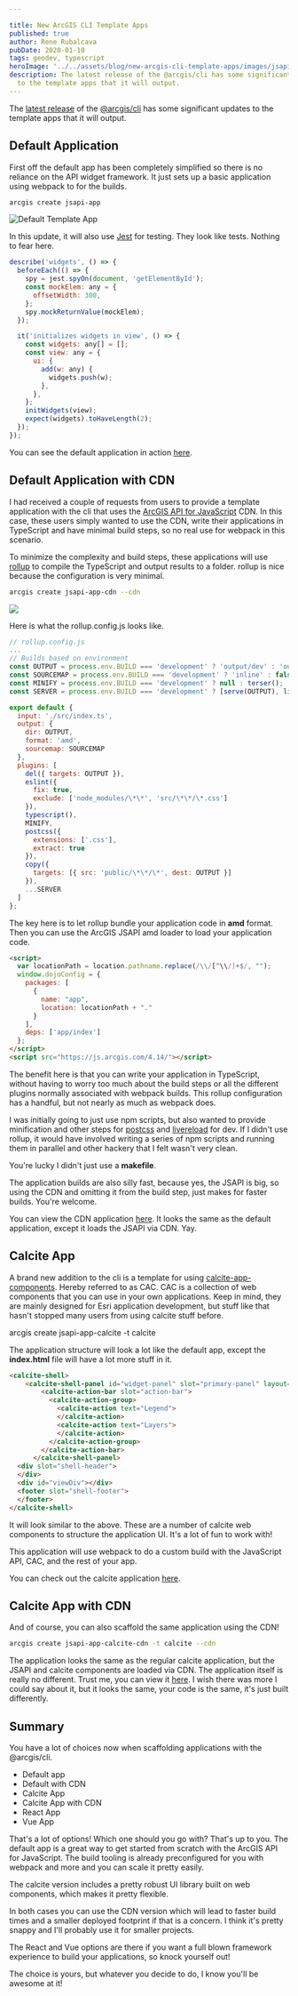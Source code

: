 ```yaml
---

title: New ArcGIS CLI Template Apps
published: true
author: Rene Rubalcava
pubDate: 2020-01-10
tags: geodev, typescript
heroImage: '../../assets/blog/new-arcgis-cli-template-apps/images/jsapi-cli-update.jpg'
description: The latest release of the @arcgis/cli has some significant updates
  to the template apps that it will output.
---
```


The [latest release](https://github.com/Esri/arcgis-js-cli/releases/tag/4.14.0)
of the [@arcgis/cli](https://github.com/Esri/arcgis-js-cli) has some significant
updates to the template apps that it will output.

## Default Application

First off the default app has been completely simplified so there is no reliance
on the API widget framework. It just sets up a basic application using webpack
to for the builds.

```bash
arcgis create jsapi-app
```

![Default Template App](../../assets/blog/new-arcgis-cli-template-apps/images/image.png)

In this update, it will also use [Jest](https://jestjs.io/) for testing. They
look like tests. Nothing to fear here.

```js
describe('widgets', () => {
  beforeEach(() => {
    spy = jest.spyOn(document, 'getElementById');
    const mockElem: any = {
      offsetWidth: 300,
    };
    spy.mockReturnValue(mockElem);
  });

  it('initializes widgets in view', () => {
    const widgets: any[] = [];
    const view: any = {
      ui: {
        add(w: any) {
          widgets.push(w);
        },
      },
    };
    initWidgets(view);
    expect(widgets).toHaveLength(2);
  });
});
```

You can see the default application in action
[here](https://jsapi-app-default-414.surge.sh/).

## Default Application with CDN

I had received a couple of requests from users to provide a template application
with the cli that uses the
[ArcGIS API for JavaScript](https://developers.arcgis.com/javascript/) CDN. In
this case, these users simply wanted to use the CDN, write their applications in
TypeScript and have minimal build steps, so no real use for webpack in this
scenario.

To minimize the complexity and build steps, these applications will use
[rollup](https://rollupjs.org/) to compile the TypeScript and output results to
a folder. rollup is nice because the configuration is very minimal.

```bash
arcgis create jsapi-app-cdn --cdn
```

![](../../assets/blog/new-arcgis-cli-template-apps/images/image-2.png)

Here is what the rollup.config.js looks like.

```js
// rollup.config.js
...
// Builds based on environment
const OUTPUT = process.env.BUILD === 'development' ? 'output/dev' : 'output/dist';
const SOURCEMAP = process.env.BUILD === 'development' ? 'inline' : false;
const MINIFY = process.env.BUILD === 'development' ? null : terser();
const SERVER = process.env.BUILD === 'development' ? [serve(OUTPUT), livereload(OUTPUT)] : [];

export default {
  input: './src/index.ts',
  output: {
    dir: OUTPUT,
    format: 'amd',
    sourcemap: SOURCEMAP
  },
  plugins: [
    del({ targets: OUTPUT }),
    eslint({
      fix: true,
      exclude: ['node_modules/\*\*', 'src/\*\*/\*.css']
    }),
    typescript(),
    MINIFY,
    postcss({
      extensions: ['.css'],
      extract: true
    }),
    copy({
      targets: [{ src: 'public/\*\*/\*', dest: OUTPUT }]
    }),
    ...SERVER
  ]
};
```

The key here is to let rollup bundle your application code in **amd** format.
Then you can use the ArcGIS JSAPI amd loader to load your application code.

```html
<script>
  var locationPath = location.pathname.replace(/\\/[^\\/]+$/, "");
  window.dojoConfig = {
    packages: [
      {
        name: "app",
        location: locationPath + "."
      }
    ],
    deps: ['app/index']
  };
</script>
<script src="https://js.arcgis.com/4.14/"></script>
```

The benefit here is that you can write your application in TypeScript, without
having to worry too much about the build steps or all the different plugins
normally associated with webpack builds. This rollup configuration has a
handful, but not nearly as much as webpack does.

I was initially going to just use npm scripts, but also wanted to provide
minification and other steps for [postcss](https://postcss.org/) and
[livereload](http://livereload.com/) for dev. If I didn't use rollup, it would
have involved writing a series of npm scripts and running them in parallel and
other hackery that I felt wasn't very clean.

You're lucky I didn't just use a **makefile**.

The application builds are also silly fast, because yes, the JSAPI is big, so
using the CDN and omitting it from the build step, just makes for faster builds.
You're welcome.

You can view the CDN application [here](https://jsapi-app-cdn-414.surge.sh/). It
looks the same as the default application, except it loads the JSAPI via CDN.
Yay.

## Calcite App

A brand new addition to the cli is a template for using
[calcite-app-components](https://esri.github.io/calcite-app-components). Hereby
referred to as CAC. CAC is a collection of web components that you can use in
your own applications. Keep in mind, they are mainly designed for Esri
application development, but stuff like that hasn't stopped many users from
using calcite stuff before.

arcgis create jsapi-app-calcite -t calcite

The application structure will look a lot like the default app, except the
**index.html** file will have a lot more stuff in it.

```html
<calcite-shell>
    <calcite-shell-panel id="widget-panel" slot="primary-panel" layout="leading">
        <calcite-action-bar slot="action-bar">
          <calcite-action-group>
            <calcite-action text="Legend">
            </calcite-action>
            <calcite-action text="Layers">
            </calcite-action>
          </calcite-action-group>
        </calcite-action-bar>
      </calcite-shell-panel>
  <div slot="shell-header">
  </div>
  <div id="viewDiv"></div>
  <footer slot="shell-footer">
  </footer>
</calcite-shell>
```

It will look similar to the above. These are a number of calcite web components
to structure the application UI. It's a lot of fun to work with!

This application will use webpack to do a custom build with the JavaScript API,
CAC, and the rest of your app.

You can check out the calcite application
[here](https://jsapi-app-calcite-414.surge.sh/).

## Calcite App with CDN

And of course, you can also scaffold the same application using the CDN!

```bash
arcgis create jsapi-app-calcite-cdn -t calcite --cdn
```

The application looks the same as the regular calcite application, but the JSAPI
and calcite components are loaded via CDN. The application itself is really no
different. Trust me, you can view it
[here](https://jsapi-app-calcite-cdn-414.surge.sh/). I wish there was more I
could say about it, but it looks the same, your code is the same, it's just
built differently.

## Summary

You have a lot of choices now when scaffolding applications with the
@arcgis/cli.

- Default app
- Default with CDN
- Calcite App
- Calcite App with CDN
- React App
- Vue App

That's a lot of options! Which one should you go with? That's up to you. The
default app is a great way to get started from scratch with the ArcGIS API for
JavaScript. The build tooling is already preconfigured for you with webpack and
more and you can scale it pretty easily.

The calcite version includes a pretty robust UI library built on web components,
which makes it pretty flexible.

In both cases you can use the CDN version which will lead to faster build times
and a smaller deployed footprint if that is a concern. I think it's pretty
snappy and I'll probably use it for smaller projects.

The React and Vue options are there if you want a full blown framework
experience to build your applications, so knock yourself out!

The choice is yours, but whatever you decide to do, I know you'll be awesome at
it!
